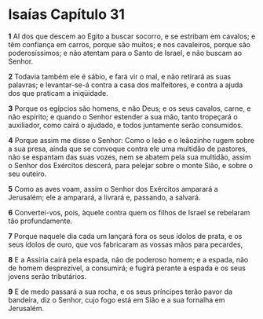 # Isaías Capítulo 31

**1** 	AI dos que descem ao Egito a buscar socorro, e se estribam em cavalos; e têm confiança em carros, porque são muitos; e nos cavaleiros, porque são poderosíssimos; e não atentam para o Santo de Israel, e não buscam ao Senhor.

**2** 	Todavia também ele é sábio, e fará vir o mal, e não retirará as suas palavras; e levantar-se-á contra a casa dos malfeitores, e contra a ajuda dos que praticam a iniqüidade.

**3** 	Porque os egípcios são homens, e não Deus; e os seus cavalos, carne, e não espírito; e quando o Senhor estender a sua mão, tanto tropeçará o auxiliador, como cairá o ajudado, e todos juntamente serão consumidos.

**4** 	Porque assim me disse o Senhor: Como o leão e o leãozinho rugem sobre a sua presa, ainda que se convoque contra ele uma multidão de pastores, não se espantam das suas vozes, nem se abatem pela sua multidão, assim o Senhor dos Exércitos descerá, para pelejar sobre o monte Sião, e sobre o seu outeiro.

**5** 	Como as aves voam, assim o Senhor dos Exércitos amparará a Jerusalém; ele a amparará, a livrará e, passando, a salvará.

**6** 	Convertei-vos, pois, àquele contra quem os filhos de Israel se rebelaram tão profundamente.

**7** 	Porque naquele dia cada um lançará fora os seus ídolos de prata, e os seus ídolos de ouro, que vos fabricaram as vossas mãos para pecardes,

**8** 	E a Assíria cairá pela espada, não de poderoso homem; e a espada, não de homem desprezível, a consumirá; e fugirá perante a espada e os seus jovens serão tributários.

**9** 	E de medo passará a sua rocha, e os seus príncipes terão pavor da bandeira, diz o Senhor, cujo fogo está em Sião e a sua fornalha em Jerusalém.

